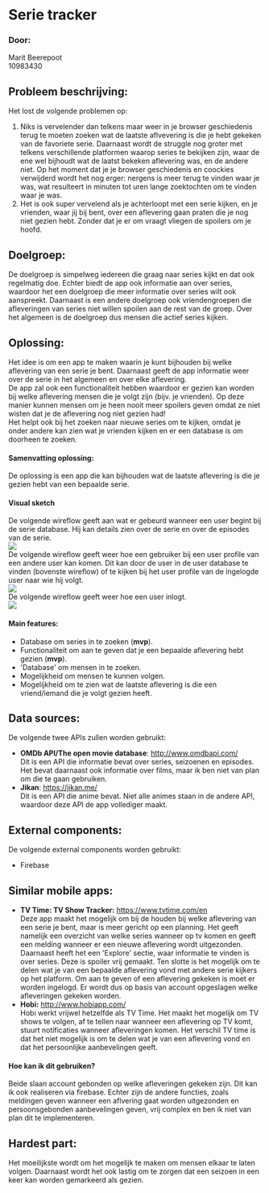 # Serie tracker
### Door:
Marit Beerepoot  
10983430

## Probleem beschrijving:
Het lost de volgende problemen op:  
1. Niks is vervelender dan telkens maar weer in je browser geschiedenis terug te moeten zoeken wat de laatste aflvevering is die je hebt gekeken van de favoriete serie. Daarnaast wordt de struggle nog groter met telkens verschillende platformen waarop series te bekijken zijn, waar de ene wel bijhoudt wat de laatst bekeken aflevering was, en de andere niet. Op het moment dat je je browser geschiedenis en coockies verwijderd wordt het nog erger: nergens is meer terug te vinden waar je was, wat resulteert in minuten tot uren lange zoektochten om te vinden waar je was. 
2. Het is ook super vervelend als je achterloopt met een serie kijken, en je vrienden, waar jij bij bent, over een aflevering gaan praten die je nog niet gezien hebt. Zonder dat je er om vraagt vliegen de spoilers om je hoofd.

## Doelgroep:
De doelgroep is simpelweg iedereen die graag naar series kijkt en dat ook regelmatig doe. Echter biedt de app ook informatie aan over series, waardoor het een doelgroep die meer informatie over series wilt ook aanspreekt. Daarnaast is een andere doelgroep ook vriendengroepen die afleveringen van series niet willen spoilen aan de rest van de groep. Over het algemeen is de doelgroep dus mensen die actief series kijken. 

## Oplossing:
Het idee is om een app te maken waarin je kunt bijhouden bij welke aflevering van een serie je bent. Daarnaast geeft de app informatie weer over de serie in het algemeen en over elke aflevering.  
De app zal ook een functionaliteit hebben waardoor er gezien kan worden bij welke aflevering mensen die je volgt zijn (bijv. je vrienden). Op deze manier kunnen mensen om je heen nooit meer spoilers geven omdat ze niet wisten dat je de aflevering nog niet gezien had!  
Het helpt ook bij het zoeken naar nieuwe series om te kijken, omdat je onder andere kan zien wat je vrienden kijken en er een database is om doorheen te zoeken.

#### Samenvatting oplossing:
De oplossing is een app die kan bijhouden wat de laatste aflevering is die je gezien hebt van een bepaalde serie.

#### Visual sketch
De volgende wireflow geeft aan wat er gebeurd wanneer een user begint bij de serie database. Hij kan details zien over de serie en over de episodes van de serie.  
![](doc/Wireflow1.png)  
De volgende wireflow geeft weer hoe een gebruiker bij een user profile van een andere user kan komen. Dit kan door de user in de user database te vinden (bovenste wireflow) of te kijken bij het user profile van de ingelogde user naar wie hij volgt.  
![](doc/Wireflow2.png)  
De volgende wireflow geeft weer hoe een user inlogt.  
![](doc/Wireflow3.png)  

#### Main features:
- Database om series in te zoeken (**mvp**).
- Functionaliteit om aan te geven dat je een bepaalde aflevering hebt gezien (**mvp**).
- 'Database' om mensen in te zoeken.
- Mogelijkheid om mensen te kunnen volgen.
- Mogelijkheid om te zien wat de laatste aflevering is die een vriend/iemand die je volgt gezien heeft.

## Data sources:
De volgende twee APIs zullen worden gebruikt:
- **OMDb API/The open movie database**: http://www.omdbapi.com/  
Dit is een API die informatie bevat over series, seizoenen en episodes. Het bevat daarnaast ook informatie over films, maar ik ben niet van plan om die te gaan gebruiken.
- **Jikan**: https://jikan.me/   
Dit is een API die anime bevat. Niet alle animes staan in de andere API, waardoor deze API de app vollediger maakt.

## External components:
De volgende external components worden gebruikt:
- Firebase

## Similar mobile apps:
- **TV Time: TV Show Tracker:** https://www.tvtime.com/en   
Deze app maakt het mogelijk om bij de houden bij welke aflevering van een serie je bent, maar is meer gericht op een planning. Het geeft namelijk een overzicht van welke series wanneer op tv komen en geeft een melding wanneer er een nieuwe aflevering wordt uitgezonden. Daarnaast heeft het een 'Explore' sectie, waar informatie te vinden is over series. Deze is spoiler vrij gemaakt. Ten slotte is het mogelijk om te delen wat je van een bepaalde aflevering vond met andere serie kijkers op het platform. 
Om aan te geven of een aflevering gekeken is moet er worden ingelogd. Er wordt dus op basis van account opgeslagen welke afleveringen gekeken worden.
- **Hobi:** http://www.hobiapp.com/  
Hobi werkt vrijwel hetzelfde als TV Time. Het maakt het mogelijk om TV shows te volgen, af te tellen naar wanneer een aflevering op TV komt, stuurt notificaties wanneer afleveringen komen. Het verschil TV time is dat het niet mogelijk is om te delen wat je van een aflevering vond en dat het persoonlijke aanbevelingen geeft.

#### Hoe kan ik dit gebruiken?
Beide slaan account gebonden op welke afleveringen gekeken zijn. Dit kan ik ook realiseren via firebase. Echter zijn de andere functies, zoals meldingen geven wanneer een aflvering gaat worden uitgezonden en persoonsgebonden aanbevelingen geven, vrij complex en ben ik niet van plan dit te implementeren. 

## Hardest part:
Het moeilijkste wordt om het mogelijk te maken om mensen elkaar te laten volgen. Daarnaast wordt het ook lastig om te zorgen dat een seizoen in een keer kan worden gemarkeerd als gezien.


